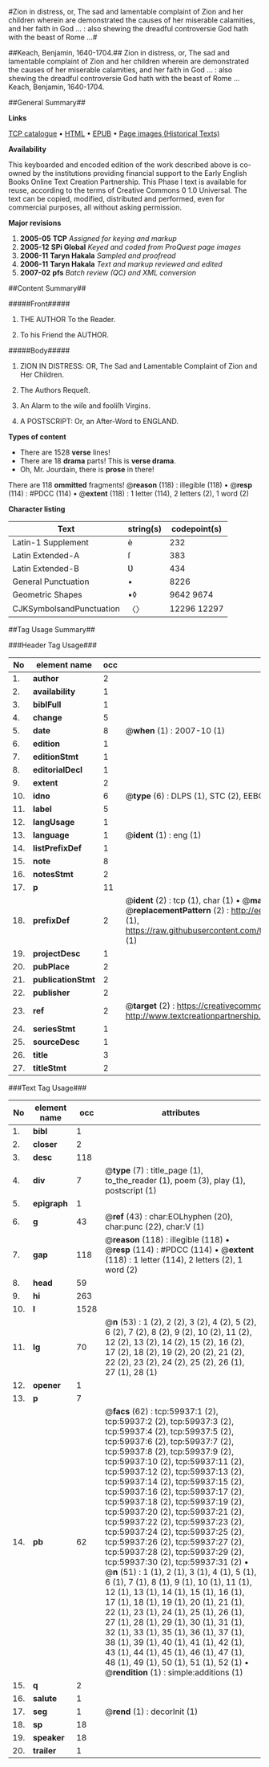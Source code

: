 #Zion in distress, or, The sad and lamentable complaint of Zion and her children wherein are demonstrated the causes of her miserable calamities, and her faith in God ... : also shewing the dreadful controversie God hath with the beast of Rome ...#

##Keach, Benjamin, 1640-1704.##
Zion in distress, or, The sad and lamentable complaint of Zion and her children wherein are demonstrated the causes of her miserable calamities, and her faith in God ... : also shewing the dreadful controversie God hath with the beast of Rome ...
Keach, Benjamin, 1640-1704.

##General Summary##

**Links**

[TCP catalogue](http://www.ota.ox.ac.uk/tcp/)  • 
[HTML](http://tei.it.ox.ac.uk/tcp/Texts-HTML/free/A47/A47095.html)  • 
[EPUB](http://tei.it.ox.ac.uk/tcp/Texts-EPUB/free/A47/A47095.epub) • 
[Page images (Historical Texts)](https://data.historicaltexts.jisc.ac.uk/view?pubId=eebo-12349532e&pageId=eebo-12349532e-59937-1)

**Availability**

This keyboarded and encoded edition of the
	       work described above is co-owned by the institutions
	       providing financial support to the Early English Books
	       Online Text Creation Partnership. This Phase I text is
	       available for reuse, according to the terms of Creative
	       Commons 0 1.0 Universal. The text can be copied,
	       modified, distributed and performed, even for
	       commercial purposes, all without asking permission.

**Major revisions**

1. __2005-05__ __TCP__ *Assigned for keying and markup*
1. __2005-12__ __SPi Global__ *Keyed and coded from ProQuest page images*
1. __2006-11__ __Taryn Hakala__ *Sampled and proofread*
1. __2006-11__ __Taryn Hakala__ *Text and markup reviewed and edited*
1. __2007-02__ __pfs__ *Batch review (QC) and XML conversion*

##Content Summary##

#####Front#####

1. THE AUTHOR To the Reader.

1. To his Friend the AUTHOR.

#####Body#####

1. ZION IN DISTRESS: OR, The Sad and Lamentable Complaint of Zion and Her Children.

1. The Authors Requeſt.

1. An Alarm to the wiſe and fooliſh Virgins.

1. A POSTSCRIPT: Or, an After-Word to ENGLAND.

**Types of content**

  * There are 1528 **verse** lines!
  * There are 18 **drama** parts! This is **verse drama**.
  * Oh, Mr. Jourdain, there is **prose** in there!

There are 118 **ommitted** fragments! 
 @__reason__ (118) : illegible (118)  •  @__resp__ (114) : #PDCC (114)  •  @__extent__ (118) : 1 letter (114), 2 letters (2), 1 word (2)

**Character listing**


|Text|string(s)|codepoint(s)|
|---|---|---|
|Latin-1 Supplement|è|232|
|Latin Extended-A|ſ|383|
|Latin Extended-B|Ʋ|434|
|General Punctuation|•|8226|
|Geometric Shapes|▪◊|9642 9674|
|CJKSymbolsandPunctuation|〈〉|12296 12297|

##Tag Usage Summary##

###Header Tag Usage###

|No|element name|occ|attributes|
|---|---|---|---|
|1.|__author__|2||
|2.|__availability__|1||
|3.|__biblFull__|1||
|4.|__change__|5||
|5.|__date__|8| @__when__ (1) : 2007-10 (1)|
|6.|__edition__|1||
|7.|__editionStmt__|1||
|8.|__editorialDecl__|1||
|9.|__extent__|2||
|10.|__idno__|6| @__type__ (6) : DLPS (1), STC (2), EEBO-CITATION (1), OCLC (1), VID (1)|
|11.|__label__|5||
|12.|__langUsage__|1||
|13.|__language__|1| @__ident__ (1) : eng (1)|
|14.|__listPrefixDef__|1||
|15.|__note__|8||
|16.|__notesStmt__|2||
|17.|__p__|11||
|18.|__prefixDef__|2| @__ident__ (2) : tcp (1), char (1)  •  @__matchPattern__ (2) : ([0-9\-]+):([0-9IVX]+) (1), (.+) (1)  •  @__replacementPattern__ (2) : http://eebo.chadwyck.com/downloadtiff?vid=$1&page=$2 (1), https://raw.githubusercontent.com/textcreationpartnership/Texts/master/tcpchars.xml#$1 (1)|
|19.|__projectDesc__|1||
|20.|__pubPlace__|2||
|21.|__publicationStmt__|2||
|22.|__publisher__|2||
|23.|__ref__|2| @__target__ (2) : https://creativecommons.org/publicdomain/zero/1.0/ (1), http://www.textcreationpartnership.org/docs/. (1)|
|24.|__seriesStmt__|1||
|25.|__sourceDesc__|1||
|26.|__title__|3||
|27.|__titleStmt__|2||


###Text Tag Usage###

|No|element name|occ|attributes|
|---|---|---|---|
|1.|__bibl__|1||
|2.|__closer__|2||
|3.|__desc__|118||
|4.|__div__|7| @__type__ (7) : title_page (1), to_the_reader (1), poem (3), play (1), postscript (1)|
|5.|__epigraph__|1||
|6.|__g__|43| @__ref__ (43) : char:EOLhyphen (20), char:punc (22), char:V (1)|
|7.|__gap__|118| @__reason__ (118) : illegible (118)  •  @__resp__ (114) : #PDCC (114)  •  @__extent__ (118) : 1 letter (114), 2 letters (2), 1 word (2)|
|8.|__head__|59||
|9.|__hi__|263||
|10.|__l__|1528||
|11.|__lg__|70| @__n__ (53) : 1 (2), 2 (2), 3 (2), 4 (2), 5 (2), 6 (2), 7 (2), 8 (2), 9 (2), 10 (2), 11 (2), 12 (2), 13 (2), 14 (2), 15 (2), 16 (2), 17 (2), 18 (2), 19 (2), 20 (2), 21 (2), 22 (2), 23 (2), 24 (2), 25 (2), 26 (1), 27 (1), 28 (1)|
|12.|__opener__|1||
|13.|__p__|7||
|14.|__pb__|62| @__facs__ (62) : tcp:59937:1 (2), tcp:59937:2 (2), tcp:59937:3 (2), tcp:59937:4 (2), tcp:59937:5 (2), tcp:59937:6 (2), tcp:59937:7 (2), tcp:59937:8 (2), tcp:59937:9 (2), tcp:59937:10 (2), tcp:59937:11 (2), tcp:59937:12 (2), tcp:59937:13 (2), tcp:59937:14 (2), tcp:59937:15 (2), tcp:59937:16 (2), tcp:59937:17 (2), tcp:59937:18 (2), tcp:59937:19 (2), tcp:59937:20 (2), tcp:59937:21 (2), tcp:59937:22 (2), tcp:59937:23 (2), tcp:59937:24 (2), tcp:59937:25 (2), tcp:59937:26 (2), tcp:59937:27 (2), tcp:59937:28 (2), tcp:59937:29 (2), tcp:59937:30 (2), tcp:59937:31 (2)  •  @__n__ (51) : 1 (1), 2 (1), 3 (1), 4 (1), 5 (1), 6 (1), 7 (1), 8 (1), 9 (1), 10 (1), 11 (1), 12 (1), 13 (1), 14 (1), 15 (1), 16 (1), 17 (1), 18 (1), 19 (1), 20 (1), 21 (1), 22 (1), 23 (1), 24 (1), 25 (1), 26 (1), 27 (1), 28 (1), 29 (1), 30 (1), 31 (1), 32 (1), 33 (1), 35 (1), 36 (1), 37 (1), 38 (1), 39 (1), 40 (1), 41 (1), 42 (1), 43 (1), 44 (1), 45 (1), 46 (1), 47 (1), 48 (1), 49 (1), 50 (1), 51 (1), 52 (1)  •  @__rendition__ (1) : simple:additions (1)|
|15.|__q__|2||
|16.|__salute__|1||
|17.|__seg__|1| @__rend__ (1) : decorInit (1)|
|18.|__sp__|18||
|19.|__speaker__|18||
|20.|__trailer__|1||
